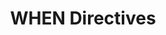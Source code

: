 ---
layout: default
title: WHEN Directives
nav_order: 2
has_children: false
parent: BDD Reference
---